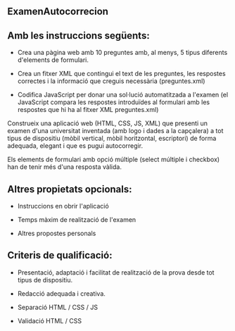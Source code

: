## ExamenAutocorrecion

## Amb les instruccions següents:

- Crea una pàgina web amb 10 preguntes amb, al menys, 5 tipus diferents d'elements de formulari.

- Crea un fitxer XML que contingui el text de les preguntes, les respostes correctes i la informació que creguis necessària (preguntes.xml)

- Codifica JavaScript per donar una sol·lució automatitzada a l'examen (el JavaScript compara les respostes introduïdes al formulari amb les respostes que hi ha al fitxer XML preguntes.xml)

Construeix una aplicació web (HTML, CSS, JS, XML) que presenti un examen d'una universitat inventada (amb logo i dades a la capçalera) a tot tipus de dispositiu (mòbil vertical, mòbil horitzontal, escriptori) de forma adequada, elegant i que es pugui autocorregir.

Els elements de formulari amb opció múltiple (select múltiple i checkbox) han de tenir més d'una resposta vàlida.

## Altres propietats opcionals:

- Instruccions en obrir l'aplicació

- Temps màxim de realització de l'examen

- Altres propostes personals

## Criteris de qualificació:

- Presentació, adaptació i facilitat de realització de la prova desde tot tipus de dispositiu.

- Redacció adequada i creativa.

- Separació HTML / CSS / JS

- Validació HTML / CSS